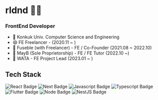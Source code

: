 # rldnd 👋🏻 
### FrontEnd Developer

- 🏫 Konkuk Univ. Computer Science and Engineering
- 😄 FE Freelancer - (2020.11 ~ )
- 🏢 Fuseble (with Freelancer) - FE / Co-Founder (2021.08 ~ 2022.10)
- 🏢 MayB (Sole Proprietorship) - FE / FE Tutor (2022.10 ~)
- 🏢 WATA - FE Project Lead (2023.01 ~ )


## Tech Stack
![React Badge](https://img.shields.io/badge/React-61DAFB?logo=react&logoColor=white)
![Next Badge](https://img.shields.io/badge/Next.js-000000?logo=next.js&logoColor=white)
![Javascript Badge](https://img.shields.io/badge/Javascript-F7DF1E?logo=Javascript&logoColor=white)
![Typescript Badge](https://img.shields.io/badge/Typescript-3178C6?logo=typescript&logoColor=white)
![Flutter Badge](https://img.shields.io/badge/Flutter-02569B?logo=flutter&logoColor=white)
![Node Badge](https://img.shields.io/badge/Node.js-339933?logo=Node.js&logoColor=white)
![NestJS Badge](https://img.shields.io/badge/NestJS-E0234E?logo=NestJS&logoColor=white)
